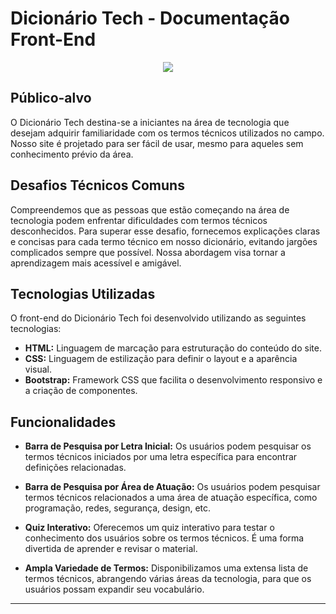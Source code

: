 # Dicionário Tech - Documentação Front-End

<p align="center">
  <img src="https://mir-s3-cdn-cf.behance.net/project_modules/disp/4b8c8795701017.5e9dc4f86f6eb.gif">
</p>

## Público-alvo

O Dicionário Tech destina-se a iniciantes na área de tecnologia que desejam adquirir familiaridade com os termos técnicos utilizados no campo. Nosso site é projetado para ser fácil de usar, mesmo para aqueles sem conhecimento prévio da área.

## Desafios Técnicos Comuns

Compreendemos que as pessoas que estão começando na área de tecnologia podem enfrentar dificuldades com termos técnicos desconhecidos. Para superar esse desafio, fornecemos explicações claras e concisas para cada termo técnico em nosso dicionário, evitando jargões complicados sempre que possível. Nossa abordagem visa tornar a aprendizagem mais acessível e amigável.

## Tecnologias Utilizadas

O front-end do Dicionário Tech foi desenvolvido utilizando as seguintes tecnologias:

- **HTML:** Linguagem de marcação para estruturação do conteúdo do site.
- **CSS:** Linguagem de estilização para definir o layout e a aparência visual.
- **Bootstrap:** Framework CSS que facilita o desenvolvimento responsivo e a criação de componentes.

## Funcionalidades

- **Barra de Pesquisa por Letra Inicial:** Os usuários podem pesquisar os termos técnicos iniciados por uma letra específica para encontrar definições relacionadas.

- **Barra de Pesquisa por Área de Atuação:** Os usuários podem pesquisar termos técnicos relacionados a uma área de atuação específica, como programação, redes, segurança, design, etc.

- **Quiz Interativo:** Oferecemos um quiz interativo para testar o conhecimento dos usuários sobre os termos técnicos. É uma forma divertida de aprender e revisar o material.

- **Ampla Variedade de Termos:** Disponibilizamos uma extensa lista de termos técnicos, abrangendo várias áreas da tecnologia, para que os usuários possam expandir seu vocabulário.

---